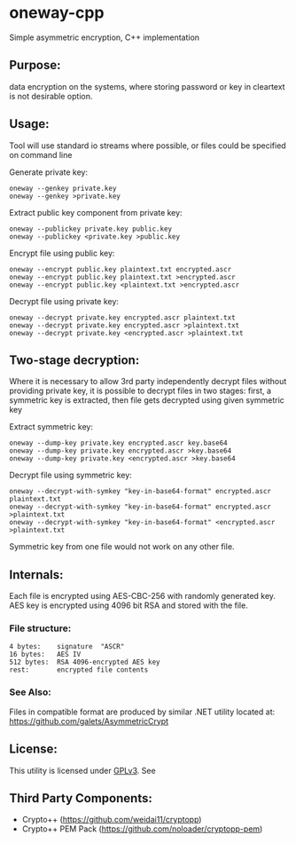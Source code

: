 # oneway-cpp

Simple asymmetric encryption, C++ implementation

## Purpose:

data encryption on the systems, where storing password or key in cleartext is not desirable option.

## Usage:

Tool will use standard io streams where possible, or files could be specified on command line

Generate private key:

```
oneway --genkey private.key
oneway --genkey >private.key
```

Extract public key component from private key:

```
oneway --publickey private.key public.key
oneway --publickey <private.key >public.key
```

Encrypt file using public key:   

```
oneway --encrypt public.key plaintext.txt encrypted.ascr
oneway --encrypt public.key plaintext.txt >encrypted.ascr
oneway --encrypt public.key <plaintext.txt >encrypted.ascr
```

Decrypt file using private key:

```
oneway --decrypt private.key encrypted.ascr plaintext.txt
oneway --decrypt private.key encrypted.ascr >plaintext.txt
oneway --decrypt private.key <encrypted.ascr >plaintext.txt
```


## Two-stage decryption:

Where it is necessary to allow 3rd party independently decrypt files without providing private key,
it is possible to decrypt files in two stages: first, a symmetric key is extracted,
then file gets decrypted using given symmetric key

Extract symmetric key:

```
oneway --dump-key private.key encrypted.ascr key.base64
oneway --dump-key private.key encrypted.ascr >key.base64
oneway --dump-key private.key <encrypted.ascr >key.base64
```

Decrypt file using symmetric key:

```
oneway --decrypt-with-symkey "key-in-base64-format" encrypted.ascr plaintext.txt
oneway --decrypt-with-symkey "key-in-base64-format" encrypted.ascr >plaintext.txt
oneway --decrypt-with-symkey "key-in-base64-format" <encrypted.ascr >plaintext.txt
```

Symmetric key from one file would not work on any other file.

## Internals:

Each file is encrypted using AES-CBC-256 with randomly generated key. AES key is encrypted using 4096
bit RSA and stored with the file.

### File structure:
```
4 bytes:    signature  "ASCR"
16 bytes:   AES IV
512 bytes:  RSA 4096-encrypted AES key
rest:       encrypted file contents
```

### See Also:

Files in compatible format are produced by similar .NET utility located at:
https://github.com/galets/AsymmetricCrypt

## License:

This utility is licensed under [GPLv3](COPYING). See 

## Third Party Components:

* Crypto++ (https://github.com/weidai11/cryptopp)
* Crypto++ PEM Pack (https://github.com/noloader/cryptopp-pem)
